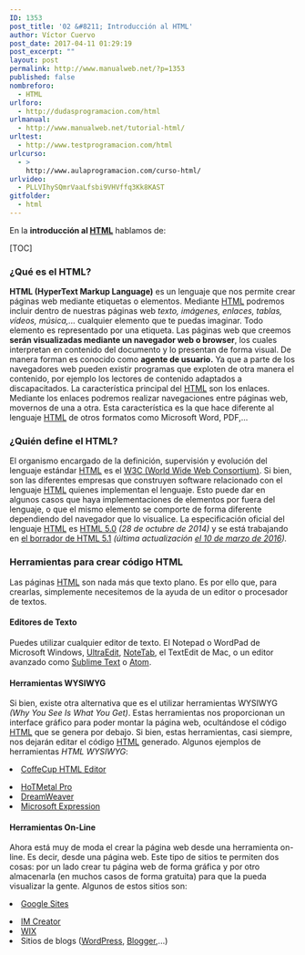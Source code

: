 ```yaml
---
ID: 1353
post_title: '02 &#8211; Introducción al HTML'
author: Víctor Cuervo
post_date: 2017-04-11 01:29:19
post_excerpt: ""
layout: post
permalink: http://www.manualweb.net/?p=1353
published: false
nombreforo:
  - HTML
urlforo:
  - http://dudasprogramacion.com/html
urlmanual:
  - http://www.manualweb.net/tutorial-html/
urltest:
  - http://www.testprogramacion.com/html
urlcurso:
  - >
    http://www.aulaprogramacion.com/curso-html/
urlvideo:
  - PLLVIhySQmrVaaLfsbi9VHVffq3Kk8KAST
gitfolder:
  - html
---
```

En la **introducción al [HTML][1]** hablamos de:

[TOC]

### **¿Qué es el HTML?**

**HTML (HyperText Markup Language)**<span style="font-weight: 400"> es un lenguaje que nos permite crear páginas web mediante etiquetas o elementos.</span> <span style="font-weight: 400">Mediante </span>[<span style="font-weight: 400">HTML</span>][1]<span style="font-weight: 400"> podremos incluir dentro de nuestras páginas web </span>*<span style="font-weight: 400">texto, imágenes, enlaces, tablas, vídeos, música,...</span>*<span style="font-weight: 400"> cualquier elemento que te puedas imaginar. Todo elemento es representado por una etiqueta.</span> <span style="font-weight: 400">Las páginas web que creemos </span>**serán visualizadas mediante un navegador web o browser**<span style="font-weight: 400">, los cuales interpretan en contenido del documento y lo presentan de forma visual. De manera forman es conocido como </span>**agente de usuario.**<span style="font-weight: 400"> Ya que a parte de los navegadores web pueden existir programas que exploten de otra manera el contenido, por ejemplo los lectores de contenido adaptados a discapacitados.</span> <span style="font-weight: 400">La característica principal del </span>[<span style="font-weight: 400">HTML</span>][1]<span style="font-weight: 400"> son los enlaces. Mediante los enlaces podremos realizar navegaciones entre páginas web, movernos de una a otra. Esta característica es la que hace diferente al lenguaje </span>[<span style="font-weight: 400">HTML</span>][1]<span style="font-weight: 400"> de otros formatos como Microsoft Word, PDF,...</span>

### **¿Quién define el HTML?**

<span style="font-weight: 400">El organismo encargado de la definición, supervisión y evolución del lenguaje estándar </span>[<span style="font-weight: 400">HTML</span>][1]<span style="font-weight: 400"> es el </span>[<span style="font-weight: 400">W3C (World Wide Web Consortium)</span>][2]<span style="font-weight: 400">.</span> <span style="font-weight: 400">Si bien, son las diferentes empresas que construyen software relacionado con el lenguaje </span>[<span style="font-weight: 400">HTML</span>][1]<span style="font-weight: 400"> quienes implementan el lenguaje. Esto puede dar en algunos casos que haya implementaciones de elementos por fuera del lenguaje, o que el mismo elemento se comporte de forma diferente dependiendo del navegador que lo visualice.</span> <span style="font-weight: 400">La especificación oficial del lenguaje </span>[<span style="font-weight: 400">HTML</span>][1]<span style="font-weight: 400"> es </span>[<span style="font-weight: 400">HTML 5.0</span>][3] *<span style="font-weight: 400">(28 de octubre de 2014) </span>*<span style="font-weight: 400">y se está trabajando en </span>[<span style="font-weight: 400">el borrador de HTML 5.1</span>][4] *<span style="font-weight: 400">(última actualización </span>*[*<span style="font-weight: 400">el 10 de marzo de 2016</span>*][5]*<span style="font-weight: 400">).</span>*

### **Herramientas para crear código HTML**

<span style="font-weight: 400">Las páginas </span>[<span style="font-weight: 400">HTML</span>][1]<span style="font-weight: 400"> son nada más que texto plano. Es por ello que, para crearlas, simplemente necesitemos de la ayuda de un editor o procesador de textos.</span>

#### **Editores de Texto**

<span style="font-weight: 400">Puedes utilizar cualquier editor de texto. El Notepad o WordPad de Microsoft Windows, </span>[<span style="font-weight: 400">UltraEdit</span>][6]<span style="font-weight: 400">, </span>[<span style="font-weight: 400">NoteTab</span>][7]<span style="font-weight: 400">, el TextEdit de Mac, o un editor avanzado como </span>[<span style="font-weight: 400">Sublime Text</span>][8]<span style="font-weight: 400"> o </span>[<span style="font-weight: 400">Atom</span>][9]<span style="font-weight: 400">.</span>

#### **Herramientas WYSIWYG**

<span style="font-weight: 400">Si bien, existe otra alternativa que es el utilizar herramientas WYSIWYG </span>*<span style="font-weight: 400">(Why You See Is What You Get)</span>*<span style="font-weight: 400">. Estas herramientas nos proporcionan un interface gráfico para poder montar la página web, ocultándose el código </span>[<span style="font-weight: 400">HTML</span>][1]<span style="font-weight: 400"> que se genera por debajo. Si bien, estas herramientas, casi siempre, nos dejarán editar el código </span>[<span style="font-weight: 400">HTML</span>][1]<span style="font-weight: 400"> generado.</span> <span style="font-weight: 400">Algunos ejemplos de herramientas </span>*<span style="font-weight: 400">HTML WYSIWYG</span>*<span style="font-weight: 400">:</span> <li style="font-weight: 400">
  <a href="http://www.coffeecup.com/html-editor/"><span style="font-weight: 400">CoffeCup HTML Editor</span></a>
</li>
<li style="font-weight: 400">
  <a href="http://www.hotmetalpro.com/"><span style="font-weight: 400">HoTMetal Pro</span></a>
</li>
<li style="font-weight: 400">
  <a href="http://www.adobe.com/es/products/dreamweaver/"><span style="font-weight: 400">DreamWeaver</span></a>
</li>
<li style="font-weight: 400">
  <a href="http://www.microsoft.com/expression/"><span style="font-weight: 400">Microsoft Expression</span></a>
</li>

#### **Herramientas On-Line**

<span style="font-weight: 400">Ahora está muy de moda el crear la página web desde una herramienta on-line. Es decir, desde una página web. Este tipo de sitios te permiten dos cosas: por un lado crear tu página web de forma gráfica y por otro almacenarla (en muchos casos de forma gratuita) para que la pueda visualizar la gente.</span> <span style="font-weight: 400">Algunos de estos sitios son:</span> <li style="font-weight: 400">
  <a href="https://sites.google.com/"><span style="font-weight: 400">Google Sites</span></a>
</li>
<li style="font-weight: 400">
  <a href="http://imcreator.com/"><span style="font-weight: 400">IM Creator</span></a>
</li>
<li style="font-weight: 400">
  <span style="font-weight: 400"><a href="http://es.wix.com/">WIX</a></span>
</li>
<li style="font-weight: 400">
  <span style="font-weight: 400">Sitios de blogs (</span><a href="http://www.wordpress.org/"><span style="font-weight: 400">WordPress</span></a><span style="font-weight: 400">, </span><a href="http://www.blogger.com/"><span style="font-weight: 400">Blogger</span></a><span style="font-weight: 400">,...)</span>
</li>

 [1]: http://www.manualweb.net/tutorial-html/
 [2]: http://www.w3.org
 [3]: http://www.w3.org/TR/2014/REC-html5-20141028/
 [4]: https://www.w3.org/TR/2016/WD-html51-20160310/
 [5]: https://www.w3.org/blog/news/archives/5313
 [6]: http://www.idmcomp.com/
 [7]: http://www.notetab.com/
 [8]: http://www.sublimetext.com/
 [9]: https://atom.io/